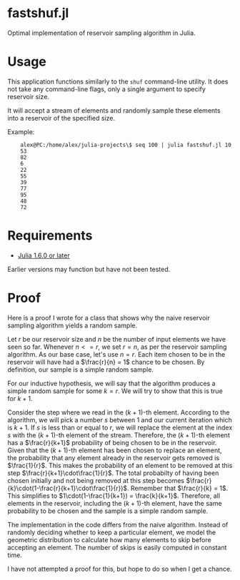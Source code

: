 fastshuf.jl
================
Optimal implementation of reservoir sampling algorithm in Julia.

Usage
================
This application functions similarly to the `shuf` command-line utility. It does not take any command-line flags, only a single argument to specify reservoir size.

It will accept a stream of elements and randomly sample these elements into a reservoir of the specified size.

Example:
```
    alex@PC:/home/alex/julia-projects\$ seq 100 | julia fastshuf.jl 10
    53
    82
    6
    22
    55
    39
    77
    95
    48
    72
```

Requirements
================
- [Julia 1.6.0 or later](https://julialang.org/downloads/)

Earlier versions may function but have not been tested.


Proof
================
Here is a proof I wrote for a class that shows why the naive reservoir sampling algorithm yields a random sample.

Let $r$ be our reservoir size and $n$ be the number of input elements we have seen so far. Whenever $n <= r$, we set $r = n$, as per the reservoir sampling algorithm. As our base case, let's use $n = r$. Each item chosen to be in the reservoir will have had a $\frac{r}{n} = 1$ chance to be chosen. By definition, our sample is a simple random sample.

For our inductive hypothesis, we will say that the algorithm produces a simple random sample for some $k = r$. We will try to show that this is true for $k+1$.

Consider the step where we read in the $(k+1)$-th element. According to the algorithm, we will pick a number $s$ between 1 and our current iteration which is $k+1$. If $s$ is less than or equal to $r$, we will replace the element at the index $s$ with the $(k+1)$-th element of the stream. Therefore, the $(k+1)$-th element has a $\frac{r}{k+1}$ probability of being chosen to be in the reservoir. Given that the $(k+1)$-th element has been chosen to replace an element, the probability that any element already in the reservoir gets removed is $\frac{1}{r}$. This makes the probability of an element to be removed at this step $\frac{r}{k+1}\cdot\frac{1}{r}$. The total probabilty of having been chosen initially and not being removed at this step becomes $\frac{r}{k}\cdot(1-\frac{r}{k+1}\cdot\frac{1}{r})$. Remember that $\frac{r}{k} = 1$. This simplifies to $1\cdot(1-\frac{1}{k+1}) = \frac{k}{k+1}$. Therefore, all elements in the reservoir, including the $(k+1)$-th element, have the same probability to be chosen and the sample is a simple random sample.

The implementation in the code differs from the naive algorithm. Instead of randomly deciding whether to keep a particular element, we model the geometric distribution to calculate how many elements to skip before accepting an element. The number of skips is easily computed in constant time.

I have not attempted a proof for this, but hope to do so when I get a chance.